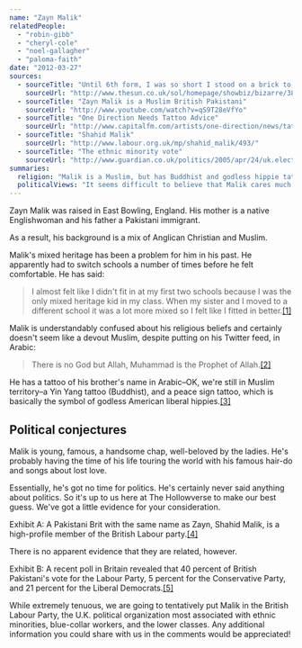 ```yaml
---
name: "Zayn Malik"
relatedPeople:
  - "robin-gibb"
  - "cheryl-cole"
  - "noel-gallagher"
  - "paloma-faith"
date: "2012-03-27"
sources:
  - sourceTitle: "Until 6th form, I was so short I stood on a brick to kiss"
    sourceUrl: "http://www.thesun.co.uk/sol/homepage/showbiz/bizarre/3819612/Until-6th-form-I-was-so-short-I-stood-on-a-brickbr-to-kiss.html"
  - sourceTitle: "Zayn Malik is a Muslim British Pakistani"
    sourceUrl: "http://www.youtube.com/watch?v=qS9T28eVfYo"
  - sourceTitle: "One Direction Needs Tattoo Advice"
    sourceUrl: "http://www.capitalfm.com/artists/one-direction/news/tattoo-advice/"
  - sourceTitle: "Shahid Malik"
    sourceUrl: "http://www.labour.org.uk/mp/shahid_malik/493/"
  - sourceTitle: "The ethnic minority vote"
    sourceUrl: "http://www.guardian.co.uk/politics/2005/apr/24/uk.election20054"
summaries:
  religion: "Malik is a Muslim, but has Buddhist and godless hippie tattoos on his arms."
  politicalViews: "It seems difficult to believe that Malik cares much about politics, though a victim of racism growing up. Certain clues point to a possible affiliation with the British Labour Party."
---
```


Zayn Malik was raised in East Bowling, England. His mother is a native Englishwoman and his father a Pakistani immigrant.

As a result, his background is a mix of Anglican Christian and Muslim.

Malik's mixed heritage has been a problem for him in his past. He apparently had to switch schools a number of times before he felt comfortable. He has said:

>I almost felt like I didn't fit in at my first two schools because I was the only mixed heritage kid in my class. When my sister and I moved to a different school it was a lot more mixed so I felt like I fitted in better.<a class="source-citation" href="#http%3A%2F%2Fwww.thesun.co.uk%2Fsol%2Fhomepage%2Fshowbiz%2Fbizarre%2F3819612%2FUntil-6th-form-I-was-so-short-I-stood-on-a-brickbr-to-kiss.html" title="Until 6th form, I was so short I stood on a brick to kiss">[1]</a>

Malik is understandably confused about his religious beliefs and certainly doesn't seem like a devout Muslim, despite putting on his Twitter feed, in Arabic:

>There is no God but Allah, Muhammad is the Prophet of Allah.<a class="source-citation" href="#http%3A%2F%2Fwww.youtube.com%2Fwatch%3Fv%3DqS9T28eVfYo" title="Zayn Malik is a Muslim British Pakistani">[2]</a>

He has a tattoo of his brother's name in Arabic–OK, we're still in Muslim territory–a Yin Yang tattoo (Buddhist), and a peace sign tattoo, which is basically the symbol of godless American liberal hippies.<a class="source-citation" href="#http%3A%2F%2Fwww.capitalfm.com%2Fartists%2Fone-direction%2Fnews%2Ftattoo-advice%2F" title="One Direction Needs Tattoo Advice">[3]</a>

## Political conjectures

Malik is young, famous, a handsome chap, well-beloved by the ladies. He's probably having the time of his life touring the world with his famous hair-do and songs about lost love.

Essentially, he's got no time for politics. He's certainly never said anything about politics. So it's up to us here at The Hollowverse to make our best guess. We've got a little evidence for your consideration.

Exhibit A: A Pakistani Brit with the same name as Zayn, Shahid Malik, is a high-profile member of the British Labour party.<a class="source-citation" href="#http%3A%2F%2Fwww.labour.org.uk%2Fmp%2Fshahid_malik%2F493%2F" title="Shahid Malik">[4]</a>

There is no apparent evidence that they are related, however.

Exhibit B: A recent poll in Britain revealed that 40 percent of British Pakistani's vote for the Labour Party, 5 percent for the Conservative Party, and 21 percent for the Liberal Democrats.<a class="source-citation" href="#http%3A%2F%2Fwww.guardian.co.uk%2Fpolitics%2F2005%2Fapr%2F24%2Fuk.election20054" title="The ethnic minority vote">[5]</a>

While extremely tenuous, we are going to tentatively put Malik in the British Labour Party, the U.K. political organization most associated with ethnic minorities, blue-collar workers, and the lower classes. Any additional information you could share with us in the comments would be appreciated!